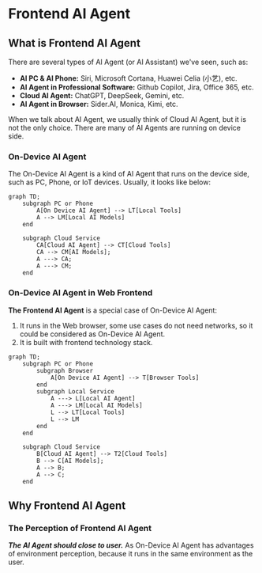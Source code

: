 # Frontend AI Agent 

## What is Frontend AI Agent
There are several types of AI Agent (or AI Assistant) we've seen, such as:
 * **AI PC & AI Phone:** Siri, Microsoft Cortana, Huawei Celia (小艺), etc.
 * **AI Agent in Professional Software:** Github Copilot, Jira, Office 365, etc.
 * **Cloud AI Agent:** ChatGPT, DeepSeek, Gemini, etc.
 * **AI Agent in Browser:** Sider.AI, Monica, Kimi, etc.

When we talk about AI Agent, we usually think of Cloud AI Agent, but it is not the only choice. There are many of AI Agents are running on device side.

### On-Device AI Agent
The On-Device AI Agent is a kind of AI Agent that runs on the device side, such as PC, Phone, or IoT devices. Usually, it looks like below:
```mermaid
graph TD;
    subgraph PC or Phone
        A[On Device AI Agent] --> LT[Local Tools]
        A --> LM[Local AI Models]
    end
    
    subgraph Cloud Service
        CA[Cloud AI Agent] --> CT[Cloud Tools]
        CA --> CM[AI Models];
        A ---> CA;
        A ---> CM;
    end
```

### On-Device AI Agent in Web Frontend
**The Frontend AI Agent** is a special case of On-Device AI Agent:
1. It runs in the Web browser, some use cases do not need networks, so it could be considered as On-Device AI Agent.
2. It is built with frontend technology stack.

```mermaid
graph TD;
    subgraph PC or Phone
        subgraph Browser
            A[On Device AI Agent] --> T[Browser Tools]    
        end
        subgraph Local Service
            A ---> L[Local AI Agent]
            A ---> LM[Local AI Models]
            L --> LT[Local Tools]
            L --> LM
        end
    end
    
    subgraph Cloud Service
        B[Cloud AI Agent] --> T2[Cloud Tools]
        B --> C[AI Models];
        A --> B;
        A --> C;
    end
```
## Why Frontend AI Agent

### The Perception of Frontend AI Agent
***The AI Agent should close to user.*** As On-Device AI Agent has advantages of environment perception, because it runs in the same environment as the user. 